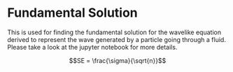 # Fundamental Solution

This is used for finding the fundamental solution for the wavelike equation derived to represent the wave generated by a particle going through a fluid. Please take a look at the jupyter notebook for more details.

```math
SE = \frac{\sigma}{\sqrt{n}}
```
